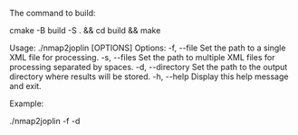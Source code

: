 The command to build:

cmake -B build -S . && cd build && make


Usage: ./nmap2joplin [OPTIONS]
Options:
  -f, --file       Set the path to a single XML file for processing.
  -s, --files      Set the path to multiple XML files for processing separated by spaces.
  -d, --directory  Set the path to the output directory where results will be stored.
  -h, --help       Display this help message and exit.

Example:

./nmap2joplin -f <path to the file> -d <directory to save>
